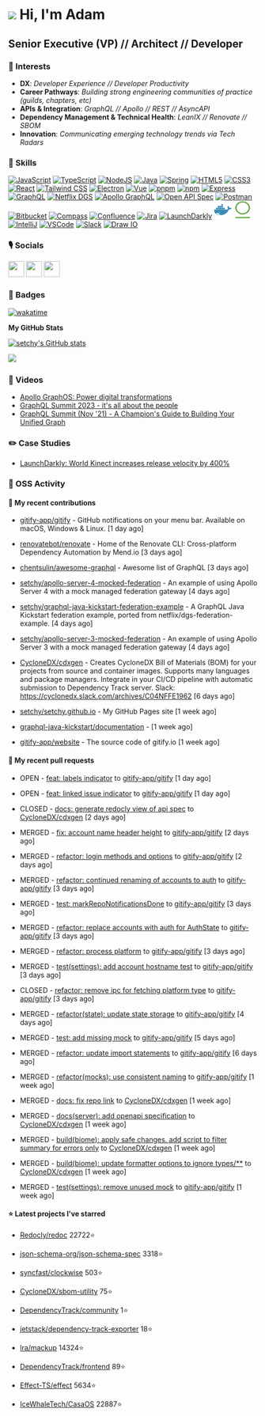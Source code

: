 ![](https://user-images.githubusercontent.com/18350557/176309783-0785949b-9127-417c-8b55-ab5a4333674e.gif) Hi, I'm Adam
============================================================================================================================

Senior Executive (VP) // Architect // Developer
-----------------------------------------------

### 🔭 Interests

- **DX**: *Developer Experience // Developer Productivity*
- **Career Pathways**: *Building strong engineering communities of practice (guilds, chapters, etc)*
- **APIs & Integration**: *GraphQL // Apollo // REST // AsyncAPI*
- **Dependency Management & Technical Health**: *LeanIX // Renovate // SBOM*
- **Innovation**: *Communicating emerging technology trends via Tech Radars*

### 💪 Skills

<p align="left">
  <a href="https://developer.mozilla.org/en-US/docs/Web/JavaScript" target="_blank" rel="noreferrer"><img src="https://raw.githubusercontent.com/danielcranney/readme-generator/main/public/icons/skills/javascript-colored.svg" width="36" height="36" alt="JavaScript" /></a>
  <a href="https://www.typescriptlang.org/" target="_blank" rel="noreferrer"><img src="https://raw.githubusercontent.com/danielcranney/readme-generator/main/public/icons/skills/typescript-colored.svg" width="36" height="36" alt="TypeScript" /></a>
  <a href="https://nodejs.org/en/" target="_blank" rel="noreferrer"><img src="https://raw.githubusercontent.com/danielcranney/readme-generator/main/public/icons/skills/nodejs-colored.svg" width="36" height="36" alt="NodeJS" /></a>
  <a href="https://www.oracle.com/java/" target="_blank" rel="noreferrer"><img src="https://raw.githubusercontent.com/danielcranney/readme-generator/main/public/icons/skills/java-colored.svg" width="36" height="36" alt="Java" /></a>
  <a href="https://spring.io/" target="_blank" rel="noreferrer"><img src="https://cdn.worldvectorlogo.com/logos/spring-3.svg" width="36" height="36" alt="Spring" /></a> 
  <a href="https://developer.mozilla.org/en-US/docs/Glossary/HTML5" target="_blank" rel="noreferrer"><img src="https://raw.githubusercontent.com/danielcranney/readme-generator/main/public/icons/skills/html5-colored.svg" width="36" height="36" alt="HTML5" /></a>
  <a href="https://www.w3.org/TR/CSS/#css" target="_blank" rel="noreferrer"><img src="https://raw.githubusercontent.com/danielcranney/readme-generator/main/public/icons/skills/css3-colored.svg" width="36" height="36" alt="CSS3" /></a>
  <a href="https://react.dev/" target="_blank" rel="noreferrer"><img src="https://cdn.worldvectorlogo.com/logos/react-2.svg" width="36" height="36" alt="React" /></a>
  <a href="https://tailwindcss.com/" target="_blank" rel="noreferrer"><img src="https://cdn.worldvectorlogo.com/logos/tailwind-css-2.svg" width="36" height="36" alt="Tailwind CSS" /></a>
  <a href="https://www.electronjs.org/" target="_blank" rel="noreferrer"><img src="https://cdn.worldvectorlogo.com/logos/electron-1.svg" width="36" height="36" alt="Electron" /></a>
  <a href="https://vuejs.org/" target="_blank" rel="noreferrer"><img src="https://cdn.worldvectorlogo.com/logos/vue-9.svg" width="36" height="36" alt="Vue" /></a>
  <a href="https://pnpm.io/" target="_blank" rel="noreferrer"><img src="https://encrypted-tbn0.gstatic.com/images?q=tbn:ANd9GcSGcwBnoTNg212cvEclMX-_qRw_P-_odFp3aafVal77Hg&s" width="36" height="36" alt="pnpm" /></a>
  <a href="https://www.npmjs.com/" target="_blank" rel="noreferrer"><img src="https://cdn.worldvectorlogo.com/logos/npm-square-red-1.svg" width="36" height="36" alt="npm" /></a>
  <a href="https://expressjs.com/" target="_blank" rel="noreferrer"><img src="https://raw.githubusercontent.com/danielcranney/readme-generator/main/public/icons/skills/express-colored.svg" width="36" height="36" alt="Express" /></a>
  <a href="https://graphql.org/" target="_blank" rel="noreferrer"><img src="https://raw.githubusercontent.com/danielcranney/readme-generator/main/public/icons/skills/graphql-colored.svg" width="36" height="36" alt="GraphQL" /></a>
  <a href="https://netflix.github.io/dgs/" target="_blank" rel="noreferrer"><img src="https://raw.githubusercontent.com/Netflix/dgs/main/docs/images/dgs-framework-brand/Icon/dgs-icon--blue.svg" width="36" height="36" alt="Netflix DGS" /></a>
  <a href="https://apollographql.com/" target="_blank" rel="noreferrer"><img src="https://cdn.worldvectorlogo.com/logos/apollo-graphql-compact.svg" width="36" height="36" alt="Apollo GraphQL" /></a>
  <a href="https://swagger.io/specification/" target="_blank" rel="noreferrer"><img src="https://cdn.worldvectorlogo.com/logos/openapi-1.svg" width="36" height="36" alt="Open API Spec" /></a>
  <a href="https://www.postman.com//" target="_blank" rel="noreferrer"><img src="https://cdn.worldvectorlogo.com/logos/postman.svg" width="36" height="36" alt="Postman" /></a>
  <a href="https://www.atlassian.com/software/bitbucket" target="_blank" rel="noreferrer"><img src="https://cdn.worldvectorlogo.com/logos/bitbucket-icon.svg" width="36" height="36" alt="Bitbucket" /></a>
  <a href="https://www.atlassian.com/software/compass" target="_blank" rel="noreferrer"><img src="https://cdn.worldvectorlogo.com/logos/atlassian-compass-1.svg" width="36" height="36" alt="Compass" /></a>
  <a href="https://www.atlassian.com/software/confluence" target="_blank" rel="noreferrer"><img src="https://cdn.worldvectorlogo.com/logos/confluence-1.svg" width="36" height="36" alt="Confluence" /></a>
  <a href="https://www.atlassian.com/software/jira" target="_blank" rel="noreferrer"><img src="https://cdn.worldvectorlogo.com/logos/jira-1.svg" width="36" height="36" alt="Jira" /></a>
  <a href="https://launchdarkly.com/" target="_blank" rel="noreferrer"><img src="https://cdn.worldvectorlogo.com/logos/launchdarkly-2.svg" width="36" height="36" alt="LaunchDarkly" /></a>
  <a href="https://docker.com/" target="_blank" rel="noreferrer"><img src="https://raw.githubusercontent.com/nx211/homer-icons/master/png/docker.png" width="36" height="36" alt="Docker" /></a>
  <a href="https://jfrog.com/artifactory/" target="_blank" rel="noreferrer"><img src="https://raw.githubusercontent.com/nx211/homer-icons/master/png/artifactory.png" width="36" height="36" alt="Artifactory" /></a>
  <a href="https://www.jetbrains.com/idea/" target="_blank" rel="noreferrer"><img src="https://cdn.worldvectorlogo.com/logos/intellij-idea-1.svg" width="36" height="36" alt="IntelliJ" /></a>
  <a href="https://code.visualstudio.com/" target="_blank" rel="noreferrer"><img src="https://cdn.worldvectorlogo.com/logos/visual-studio-code-1.svg" width="36" height="36" alt="VSCode" /></a>
  <a href="https://slack.com/" target="_blank" rel="noreferrer"><img src="https://cdn.worldvectorlogo.com/logos/slack-new-logo.svg" width="36" height="36" alt="Slack" /></a>
  <a href="https://drawio-app.com/" target="_blank" rel="noreferrer"><img src="https://cdn.worldvectorlogo.com/logos/draw-io.svg" width="36" height="36" alt="Draw IO" /></a>
</p>

                      

### 🎙️ Socials
                  
<p align="left">
  <a href="https://www.github.com/setchy" target="_blank" rel="noreferrer"><img src="https://raw.githubusercontent.com/danielcranney/readme-generator/main/public/icons/socials/github.svg" width="32" height="32" /></a>
  <a href="https://www.linkedin.com/in/adamsetch" target="_blank" rel="noreferrer"><img src="https://raw.githubusercontent.com/danielcranney/readme-generator/main/public/icons/socials/linkedin.svg" width="32" height="32" /></a>
  <a href="https://www.twitter.com/setchy87" target="_blank" rel="noreferrer"><img src="https://raw.githubusercontent.com/danielcranney/readme-generator/main/public/icons/socials/twitter.svg" width="32" height="32" /></a>
</p>

### 📛 Badges

[![wakatime](https://wakatime.com/badge/user/2b948ae2-4be1-4020-8a57-7de60b53fe1d.svg)](https://wakatime.com/@2b948ae2-4be1-4020-8a57-7de60b53fe1d)

<b>My GitHub Stats</b>

<a href="http://www.github.com/setchy"><img src="https://github-readme-stats.vercel.app/api?username=setchy&show_icons=true&hide=&count_private=true&title_color=0891b2&text_color=ffffff&icon_color=0891b2&bg_color=1c1917&hide_border=true&show_icons=true" alt="setchy's GitHub stats" /></a>

<a href="http://www.github.com/setchy"><img src="https://github-readme-streak-stats.herokuapp.com/?user=setchy&stroke=ffffff&background=1c1917&ring=0891b2&fire=0891b2&currStreakNum=ffffff&currStreakLabel=0891b2&sideNums=ffffff&sideLabels=ffffff&dates=ffffff&hide_border=true" /></a>

### 📼 Videos

- [Apollo GraphOS: Power digital transformations](https://www.apollographql.com/enterprise?wvideo=4fu2lsjssc)
- [GraphQL Summit 2023 - it's all about the people](https://www.youtube.com/watch?v=090IWEcHbJc)
- [GraphQL Summit (Nov '21) - A Champion's Guide to Building Your Unified Graph](https://www.apollographql.com/events/roundtable/graphql-summit-november-2021/a-champions-guide-to-building-your-unified-graph)

### ✏️ Case Studies

- [LaunchDarkly: World Kinect increases release velocity by 400%](https://launchdarkly.com/case-studies/world-kinect/)

### 🎯 OSS Activity
#### 🚀 My recent contributions



- [gitify-app/gitify](https://github.com/gitify-app/gitify) - GitHub notifications on your menu bar. Available on macOS, Windows &amp; Linux. [1 day ago]

- [renovatebot/renovate](https://github.com/renovatebot/renovate) - Home of the Renovate CLI: Cross-platform Dependency Automation by Mend.io [3 days ago]

- [chentsulin/awesome-graphql](https://github.com/chentsulin/awesome-graphql) - Awesome list of GraphQL [3 days ago]

- [setchy/apollo-server-4-mocked-federation](https://github.com/setchy/apollo-server-4-mocked-federation) - An example of using Apollo Server 4 with a mock managed federation gateway [4 days ago]

- [setchy/graphql-java-kickstart-federation-example](https://github.com/setchy/graphql-java-kickstart-federation-example) - A GraphQL Java Kickstart federation example, ported from netflix/dgs-federation-example. [4 days ago]

- [setchy/apollo-server-3-mocked-federation](https://github.com/setchy/apollo-server-3-mocked-federation) - An example of using Apollo Server 3 with a mock managed federation gateway [4 days ago]

- [CycloneDX/cdxgen](https://github.com/CycloneDX/cdxgen) - Creates CycloneDX Bill of Materials (BOM) for your projects from source and container images. Supports many languages and package managers. Integrate in your CI/CD pipeline with automatic submission to Dependency Track server. Slack: https://cyclonedx.slack.com/archives/C04NFFE1962 [6 days ago]

- [setchy/setchy.github.io](https://github.com/setchy/setchy.github.io) - My GitHub Pages site [1 week ago]

- [graphql-java-kickstart/documentation](https://github.com/graphql-java-kickstart/documentation) -  [1 week ago]

- [gitify-app/website](https://github.com/gitify-app/website) - The source code of gitify.io [1 week ago]

#### 🎉 My recent pull requests



- OPEN - [feat: labels indicator](https://github.com/gitify-app/gitify/pull/1161) to [gitify-app/gitify](https://github.com/gitify-app/gitify) [1 day ago]

- OPEN - [feat: linked issue indicator](https://github.com/gitify-app/gitify/pull/1160) to [gitify-app/gitify](https://github.com/gitify-app/gitify) [1 day ago]

- CLOSED - [docs: generate redocly view of api spec](https://github.com/CycloneDX/cdxgen/pull/1129) to [CycloneDX/cdxgen](https://github.com/CycloneDX/cdxgen) [2 days ago]

- MERGED - [fix: account name header height](https://github.com/gitify-app/gitify/pull/1159) to [gitify-app/gitify](https://github.com/gitify-app/gitify) [2 days ago]

- MERGED - [refactor: login methods and options](https://github.com/gitify-app/gitify/pull/1158) to [gitify-app/gitify](https://github.com/gitify-app/gitify) [2 days ago]

- MERGED - [refactor: continued renaming of accounts to auth](https://github.com/gitify-app/gitify/pull/1156) to [gitify-app/gitify](https://github.com/gitify-app/gitify) [3 days ago]

- MERGED - [test: markRepoNotificationsDone](https://github.com/gitify-app/gitify/pull/1155) to [gitify-app/gitify](https://github.com/gitify-app/gitify) [3 days ago]

- MERGED - [refactor: replace accounts with auth for AuthState](https://github.com/gitify-app/gitify/pull/1154) to [gitify-app/gitify](https://github.com/gitify-app/gitify) [3 days ago]

- MERGED - [refactor: process platform](https://github.com/gitify-app/gitify/pull/1153) to [gitify-app/gitify](https://github.com/gitify-app/gitify) [3 days ago]

- MERGED - [test(settings): add account hostname test](https://github.com/gitify-app/gitify/pull/1152) to [gitify-app/gitify](https://github.com/gitify-app/gitify) [3 days ago]

- CLOSED - [refactor: remove ipc for fetching platform type](https://github.com/gitify-app/gitify/pull/1151) to [gitify-app/gitify](https://github.com/gitify-app/gitify) [3 days ago]

- MERGED - [refactor(state): update state storage](https://github.com/gitify-app/gitify/pull/1150) to [gitify-app/gitify](https://github.com/gitify-app/gitify) [4 days ago]

- MERGED - [test: add missing mock](https://github.com/gitify-app/gitify/pull/1147) to [gitify-app/gitify](https://github.com/gitify-app/gitify) [5 days ago]

- MERGED - [refactor: update import statements](https://github.com/gitify-app/gitify/pull/1143) to [gitify-app/gitify](https://github.com/gitify-app/gitify) [6 days ago]

- MERGED - [refactor(mocks): use consistent naming](https://github.com/gitify-app/gitify/pull/1142) to [gitify-app/gitify](https://github.com/gitify-app/gitify) [1 week ago]

- MERGED - [docs: fix repo link](https://github.com/CycloneDX/cdxgen/pull/1114) to [CycloneDX/cdxgen](https://github.com/CycloneDX/cdxgen) [1 week ago]

- MERGED - [docs(server): add openapi specification](https://github.com/CycloneDX/cdxgen/pull/1113) to [CycloneDX/cdxgen](https://github.com/CycloneDX/cdxgen) [1 week ago]

- MERGED - [build(biome): apply safe changes.  add script to filter summary for errors only](https://github.com/CycloneDX/cdxgen/pull/1111) to [CycloneDX/cdxgen](https://github.com/CycloneDX/cdxgen) [1 week ago]

- MERGED - [build(biome): update formatter options to ignore types/**](https://github.com/CycloneDX/cdxgen/pull/1110) to [CycloneDX/cdxgen](https://github.com/CycloneDX/cdxgen) [1 week ago]

- MERGED - [test(settings): remove unused mock](https://github.com/gitify-app/gitify/pull/1140) to [gitify-app/gitify](https://github.com/gitify-app/gitify) [1 week ago]

#### ⭐ Latest projects I've starred



- [Redocly/redoc](https://github.com/Redocly/redoc) 22722⭐

- [json-schema-org/json-schema-spec](https://github.com/json-schema-org/json-schema-spec) 3318⭐

- [syncfast/clockwise](https://github.com/syncfast/clockwise) 503⭐

- [CycloneDX/sbom-utility](https://github.com/CycloneDX/sbom-utility) 75⭐

- [DependencyTrack/community](https://github.com/DependencyTrack/community) 1⭐

- [jetstack/dependency-track-exporter](https://github.com/jetstack/dependency-track-exporter) 18⭐

- [lra/mackup](https://github.com/lra/mackup) 14324⭐

- [DependencyTrack/frontend](https://github.com/DependencyTrack/frontend) 89⭐

- [Effect-TS/effect](https://github.com/Effect-TS/effect) 5634⭐

- [IceWhaleTech/CasaOS](https://github.com/IceWhaleTech/CasaOS) 22887⭐



